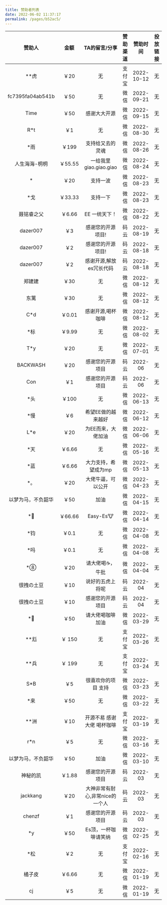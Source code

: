 ```yaml
---
title: 赞助者列表
date: 2022-06-02 11:37:17
permalink: /pages/b52ac5/
---
```



|   赞助人   | 金额  |          TA的留言/分享          | 赞助渠道| 赞助时间  | 投放链接 |
| :--------: | :---: | :-----------------------------: | :--------: | :------: |:------: |
|**虎|￥20|无| 支付宝| 2022-10-12|无 |
|fc7395fa04ab541b|￥50|无| 微信| 2022-09-21|无 |
|Time|￥50|感谢大大开源| 微信| 2022-09-15|无 |
|R*t|￥1|无| 微信| 2022-08-30|无 |
|*雨|￥199|支持给又去的灵魂| 微信| 2022-08-26|无 |
|人生海海-枂枂|￥55.55|一给我里 giao.giao.giao| 微信| 2022-08-24|无 |
|*|￥20|支持一波| 微信| 2022-08-23|无 |
|*戈|￥33.33|支持一下| 微信| 2022-08-23|无 |
|聂铭睿之父 |￥6.66|EE 一统天下！| 微信| 2022-08-22|无 |
|dazer007 |￥3| 感谢您的开源项目!| 码云| 2022-08-19|无 |
|dazer007 |￥2| 感谢您的开源项目!| 码云| 2022-08-18|无 |
|dazer007 |￥2| 感谢开源,解放es冗长代码| 码云| 2022-08-18|无 |
|郑建建 |￥30| 无| 微信| 2022-08-12| 无|
|东篱 |￥30| 无| 微信| 2022-08-12| 无|
|C*d |￥0.01| 感谢开源,喝杯咖啡| 微信| 2022-08-12| 无|
|*标 |￥9.99| 无| 微信| 2022-08-02| 无|
|T*y |￥20| 无| 微信| 2022-07-01| 无|
| BACKWASH|￥20| 感谢您的开源项目| 码云| 2022-06| 无|
| Con|￥1 | 感谢您的开源项目| 码云| 2022-06|  无|
|*头 |￥100 |无 | 微信| 2022-06-13| 无|
|*慢 |￥6 | 希望EE做的越来越好| 微信| 2022-06-12| 无|
| L*e|￥20|为EE而来，大佬加油| 微信| 2022-06-06| 无|
|*天 |￥6.66 |无 | 微信| 2022-05-16| 无|
| *蓝|￥6.66| 大力支持，希望成为mp| 微信| 2022-05-13| 无|
| *。|￥20 | 大佬牛逼，可以公开| 微信| 2022-04-23| 无|
|以梦为马，不负韶华 |￥50 | 加油| 微信| 2022-04-15| 无|
|*🐝 |￥66.66 |Easy-Es🐮 |微信 |2022-04-14 | 无|
|*钧 |￥0.1 |无 |微信 |2022-04-08 |无 |
| *吗|￥0.1 | 无|微信 |2022-04-08 |无 |
|*⑧ |￥20 | 请大佬喝☕，牛批|微信 | 2022-04-04| 无|
| 很拽の土豆|￥10 | 说好的五虎上将呢| 码云| 2022-04|无 |
| 很拽の土豆|￥10 | 感谢您的开源项目| 码云| 2022-04|无 |
| *🐸|￥50 |请大佬喝咖啡 加油 |微信 |2022-03-29 | 无|
|**尨|￥ 150|无|支付宝| 2022-03-26| 无|
|**兵|￥ 199|无|支付宝| 2022-03-24| 无|
| S*B|￥5 | 很喜欢你的项目 支持|微信| 2022-03-23|无|
|*来 |￥50 |无|微信 |2022-03-22 |无|
|**洲|￥10 |开源不易 感谢大佬 喝杯咖啡 |支付宝| 2022-03-19| 无|
|r*n | ￥5  |无| 微信| 2022-03-16 |无 |
|以梦为马，不负韶华 |￥50 | 加油| 微信| 2022-03-10| 无|
| 神秘的凯|￥1.88 | 感谢您的开源项目| 码云| 2022-03| 无|
| jackkang|￥20 | 大神非常有耐心,非常nice的一个人| 码云| 2022-03|无|
| chenzf|￥1 |  感谢您的开源项目| 码云| 2022-03| 无|
| *y | ￥50  | Es顶，一杯咖啡请笑纳 | 微信|2022-02-25 |  无  |
|*松 |￥2| 无| 支付宝| 2022-02-16| 无|
|橘子皮 |￥6.66 | 无 | 微信 | 2022-01-19 |  无    |
|cj|￥5| 无 | 微信   | 2022-01-19 |   无    |


































